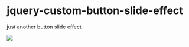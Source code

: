 # jquery-custom-button-slide-effect
just another button slide effect


![](http://www.danielandrade.net/wp-content/uploads/2015/03/button1.gif)
